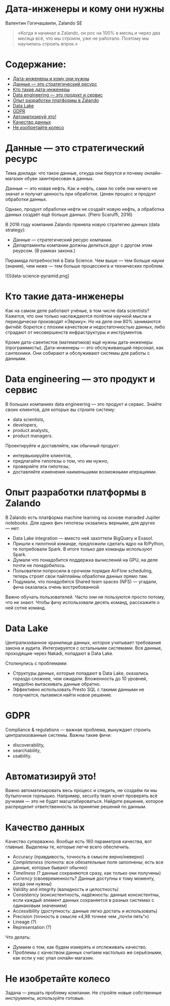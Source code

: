 # Дата-инженеры и кому они нужны

Валентин Гогичашвили, Zalando SE

> «Когда я начинал в Zalando, он рос на 100% в месяц и через два месяца всё, что мы строили, уже не работало. Поэтому мы научились строить впрок.»

# Содержание:

<!-- START doctoc generated TOC please keep comment here to allow auto update -->
<!-- DON'T EDIT THIS SECTION, INSTEAD RE-RUN doctoc TO UPDATE -->

- [Дата-инженеры и кому они нужны](#%D0%B4%D0%B0%D1%82%D0%B0-%D0%B8%D0%BD%D0%B6%D0%B5%D0%BD%D0%B5%D1%80%D1%8B-%D0%B8-%D0%BA%D0%BE%D0%BC%D1%83-%D0%BE%D0%BD%D0%B8-%D0%BD%D1%83%D0%B6%D0%BD%D1%8B)
- [Данные — это стратегический ресурс](#%D0%B4%D0%B0%D0%BD%D0%BD%D1%8B%D0%B5-%C2%A0%D1%8D%D1%82%D0%BE-%D1%81%D1%82%D1%80%D0%B0%D1%82%D0%B5%D0%B3%D0%B8%D1%87%D0%B5%D1%81%D0%BA%D0%B8%D0%B9-%D1%80%D0%B5%D1%81%D1%83%D1%80%D1%81)
- [Кто такие дата-инженеры](#%D0%BA%D1%82%D0%BE-%D1%82%D0%B0%D0%BA%D0%B8%D0%B5-%D0%B4%D0%B0%D1%82%D0%B0-%D0%B8%D0%BD%D0%B6%D0%B5%D0%BD%D0%B5%D1%80%D1%8B)
- [Data engineering — это продукт и сервис](#data-engineering--%D1%8D%D1%82%D0%BE-%D0%BF%D1%80%D0%BE%D0%B4%D1%83%D0%BA%D1%82-%D0%B8-%D1%81%D0%B5%D1%80%D0%B2%D0%B8%D1%81)
- [Опыт разработки платформы в Zalando](#%D0%BE%D0%BF%D1%8B%D1%82-%D1%80%D0%B0%D0%B7%D1%80%D0%B0%D0%B1%D0%BE%D1%82%D0%BA%D0%B8-%D0%BF%D0%BB%D0%B0%D1%82%D1%84%D0%BE%D1%80%D0%BC%D1%8B-%D0%B2-zalando)
- [Data Lake](#data-lake)
- [GDPR](#gdpr)
- [Автоматизируй это!](#%D0%B0%D0%B2%D1%82%D0%BE%D0%BC%D0%B0%D1%82%D0%B8%D0%B7%D0%B8%D1%80%D1%83%D0%B9-%D1%8D%D1%82%D0%BE)
- [Качество данных](#%D0%BA%D0%B0%D1%87%D0%B5%D1%81%D1%82%D0%B2%D0%BE-%D0%B4%D0%B0%D0%BD%D0%BD%D1%8B%D1%85)
- [Не изобретайте колесо](#%D0%BD%D0%B5-%D0%B8%D0%B7%D0%BE%D0%B1%D1%80%D0%B5%D1%82%D0%B0%D0%B9%D1%82%D0%B5-%D0%BA%D0%BE%D0%BB%D0%B5%D1%81%D0%BE)

<!-- END doctoc generated TOC please keep comment here to allow auto update -->

# Данные — это стратегический ресурс

Тема доклада: что такое данные, откуда они берутся и почему онлайн-магазин обуви заинтересован в данных.

Данные — это новая нефть. Как и нефть, сами по себе они ничего не значат и получат ценность при обработке. Ценен процесс и продукт обработки данных.

Однако, продукт обработки нефти не создаёт новую нефть, а обработка данных создаёт ещё больше данных. (Piero Scaruffi, 2016)

В 2016 году компания Zalando приняла новую стратегию данных (data strategy):

*   Данные — стратегический ресурс компании.
*   Департаменты компании должны делиться друг с другом этим реурсом. (В рамках закона.)

Пирамида потребностей в Data Science. Чем выше — тем больше науки (знания), чем ниже — тем больше процессинга и технических проблем. 

!()[data-science-pyramid.png] 

# Кто такие дата-инженеры

Как на самом деле работают учёные, в том числе data scientists? Кажется, что они только наслаждаются полётом научной мысли и периодически производят «Эврику». Но на деле они 80% занимаются фигнёй: борются с плохим качеством и недостаточностью данных, либо страдают от несовершенств инфраструктуры и инструментов.

Кроме дата-саентистов (математиков) ещё нужны дата-инженеры (программисты). Дата-инженеры — это обслуживающий персонал, как сантехники. Они собирают и обслуживают системы для работы с данными.

# Data engineering — это продукт и сервис

В больших компаниях data engineering — это продукт и сервис. Знайте своих клиентов, для которых вы строите систему:

*   data scientists,
*   developers, 
*   product analysts,
*   product managers.

Проектируйте и доставляйте, как обычный продукт:

*   интервьюируйте клиентов,
*   предлагайте гипотезы о том, что им нужно,
*   проверяйте эти гипотезы,
*   доставляйте изменения наименьшими возможными итерациями.

# Опыт разработки платформы в Zalando

В Zalando есть платформа machine learning на основе manaded Jupiter notebooks. Для одних фич гипотезы окзаались верными, для других — нет: 

* Data Lake integration — вместо неё захоттели BigQuery и Exasol.
* Пришли к пилотной команде, предложили сделать ядро на R/Python, те потребовали Spark. В итоге только две команды используют Spark.
* Думали что понадобится поддержка вычислений на GPU, на деле почти не понадобилось.
* Польователи попросили в срочном порядке AirFlow scheduling, теперь строят свои пайплайны обработки данных прямо там.
* Подумали, что понадобятся Shared team spaces (NFS) — угадали, фича оказалась очень востребованной. 

Важно обучать пользователей. Часто они не пользуются просто потому, что не знают. Чтобы фичу использовали десять команд, расскажите о ней сотне команд.

# Data Lake

Централизованное хранилище данных, которое учитывает требования закона и аудита. Интегрируется с остальными системами. Все данные, проходящие через Nakadi, попадают в Data Lake.

Столкнулись с проблемами:

* Структуры данных, которые попадают в Data Lake, оказались гораздо сложнее, чем ожидали. Вложенность до 10 уровней, неудобно вытаскивать данные обратно.
* Эффективно использовать Presto SQL с такими данными не получается, пытаемся найти новое решение.

# GDPR

Compliance & regulations — важная проблема, вынуждает строить централизованные системы. Важны такие фичи:

*   discoverability,
*   searchability,
*   usability.

# Автоматизируй это!

Важно автоматизировать весь процесс и следить, не создаём ли мы бутылочное горлышко. Например, security team хочет проверять всё ручками — это не будет масштабироваться. Найдите решение, которое распределит ответственность за принятие решений по данным.

# Качество данных

Качество суперважно. Вообще есть 160 параметров качества, вот главные. Выделены те, которые легче всего обеспечить.

* Аccuracy (правдивость, точность в смысле верно/неверно)
* *Completeness* (полнота: все обязательные поля заполнены; есть все данные, которые бывают обычно)
* *Timeliness* (? данные сохраняются сразу, как только они получены)
* *Currency* (своевременность? Данные доступны к тому моменту, когда они нужны)
* Validity and integrity (валидность и целостность)
* Consistency (консистентность, надёжность: данные консистентны, если каждый элемент данных сохраняется в разных системах с одинаковым значением)
* Accessibility (доступность: данные легко достать и использовать)
* Precision (точность в смысле «4,98 точнее чем „почти пять“»)
* Lineage (?)
* Representation (?)

Что делать:

*   Думаем о том, как будем измерять и отслеживать качество.
*   Проблемы с качеством данных считаем настолько же серьёзными, как если у нас упал онлайн-магазин.

# Не изобретайте колесо

Задача — решать проблему компании. Не стройте новые собственные инструменты, используйте готовые.
